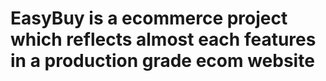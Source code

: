 # EasyBuy is a ecommerce project which reflects almost each features in a production grade ecom website
